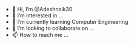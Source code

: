 - 👋 Hi, I’m @Adeshnaik30
- 👀 I’m interested in ...
- 🌱 I’m currently learning Computer Engineering 
- 💞️ I’m looking to collaborate on ...
- 📫 How to reach me ...

<!---
Adeshnaik30/Adeshnaik30 is a ✨ special ✨ repository because its `README.md` (this file) appears on your GitHub profile.
You can click the Preview link to take a look at your changes.
--->
